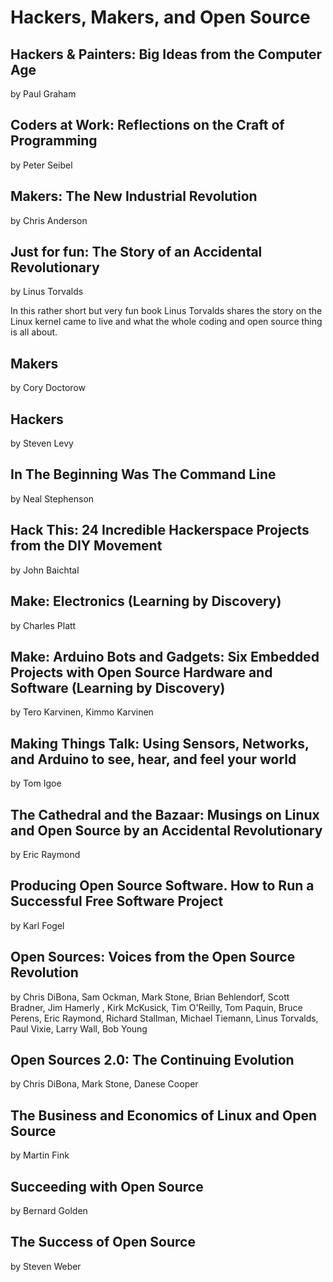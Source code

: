 # Hackers, Makers, and Open Source

## Hackers & Painters: Big Ideas from the Computer Age
by Paul Graham

## Coders at Work: Reflections on the Craft of Programming 
by Peter Seibel

## Makers: The New Industrial Revolution
by Chris Anderson

## Just for fun: The Story of an Accidental Revolutionary
by Linus Torvalds

In this rather short but very fun book Linus Torvalds shares the story on the Linux kernel came to live and what the whole coding and open source thing is all about.

## Makers
by Cory Doctorow

## Hackers
by Steven Levy

## In The Beginning Was The Command Line
by Neal Stephenson 

## Hack This: 24 Incredible Hackerspace Projects from the DIY Movement
by John Baichtal

## Make: Electronics (Learning by Discovery)
by Charles Platt

## Make: Arduino Bots and Gadgets: Six Embedded Projects with Open Source Hardware and Software (Learning by Discovery)
by Tero Karvinen, Kimmo Karvinen

## Making Things Talk: Using Sensors, Networks, and Arduino to see, hear, and feel your world 
by Tom Igoe

## The Cathedral and the Bazaar: Musings on Linux and Open Source by an Accidental Revolutionary
by Eric Raymond

## Producing Open Source Software. How to Run a Successful Free Software Project
by Karl Fogel

## Open Sources: Voices from the Open Source Revolution
by Chris DiBona, Sam Ockman, Mark Stone, Brian Behlendorf, Scott Bradner, Jim Hamerly , Kirk McKusick, Tim O'Reilly, Tom Paquin, Bruce Perens, Eric Raymond, Richard Stallman, Michael Tiemann, Linus Torvalds, Paul Vixie, Larry Wall, Bob Young

## Open Sources 2.0: The Continuing Evolution
by Chris DiBona, Mark Stone, Danese Cooper

## The Business and Economics of Linux and Open Source
by Martin Fink

## Succeeding with Open Source
by Bernard Golden

## The Success of Open Source
by Steven Weber
